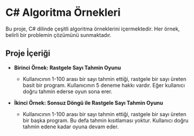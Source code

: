 # C# Algoritma Örnekleri

Bu proje, C# dilinde çeşitli algoritma örneklerini içermektedir. Her örnek, belirli bir problemin çözümünü sunmaktadır.

## Proje İçeriği

- **Birinci Örnek: Rastgele Sayı Tahmin Oyunu**
  - Kullanıcının 1-100 arası bir sayı tahmin ettiği, rastgele bir sayı üreten basit bir program. Kullanıcının 5 deneme hakkı vardır. Eğer kullanıcı doğru tahmin ederse oyun sona erer.

- **İkinci Örnek: Sonsuz Döngü ile Rastgele Sayı Tahmin Oyunu**
  - Kullanıcının 1-100 arası bir sayı tahmin ettiği, rastgele bir sayı üreten bir başka program. Bu defa tahmin kısıtlaması yoktur. Kullanıcı doğru tahmin edene kadar oyuna devam eder.

